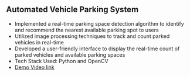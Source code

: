 ## Automated Vehicle Parking System 
- Implemented a real-time parking space detection algorithm to identify and recommend the nearest available parking spot to users 
- Utilized image processing techniques to track and count parked vehicles in real-time 
- Developed a user-friendly interface to display the real-time count of parked vehicles and available parking spaces 
- Tech Stack Used: Python and OpenCV
- [Demo Video link](https://youtu.be/aotORiflClc)
